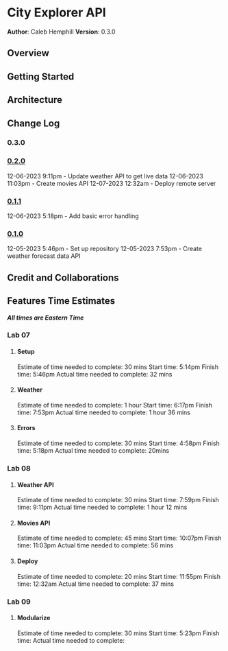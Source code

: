 # City Explorer API

**Author**: Caleb Hemphill
**Version**: 0.3.0

## Overview
<!-- Provide a high level overview of what this application is and why you are building it, beyond the fact that it's an assignment for this class. (i.e. What's your problem domain?) -->

## Getting Started
<!-- What are the steps that a user must take in order to build this app on their own machine and get it running? -->

## Architecture
<!-- Provide a detailed description of the application design. What technologies (languages, libraries, etc) you're using, and any other relevant design information. -->

## Change Log
<!-- Use this area to document the iterative changes made to your application as each feature is successfully implemented. Use time stamps. Here's an example:

01-01-2001 4:59pm - Application now has a fully-functional express server, with a GET route for the location resource. -->

### 0.3.0

### [0.2.0](https://github.com/kaylubh/city-explorer-api/pull/3)

12-06-2023 9:11pm - Update weather API to get live data
12-06-2023 11:03pm - Create movies API
12-07-2023 12:32am - Deploy remote server

### [0.1.1](https://github.com/kaylubh/city-explorer-api/pull/2)

12-06-2023 5:18pm - Add basic error handling

### [0.1.0](https://github.com/kaylubh/city-explorer-api/pull/1)

12-05-2023 5:46pm - Set up repository
12-05-2023 7:53pm - Create weather forecast data API

## Credit and Collaborations
<!-- Give credit (and a link) to other people or resources that helped you build this application. -->

## Features Time Estimates

***All times are Eastern Time***

### Lab 07

1. #### Setup

    Estimate of time needed to complete: 30 mins
    Start time: 5:14pm
    Finish time: 5:46pm
    Actual time needed to complete: 32 mins

2. #### Weather

    Estimate of time needed to complete: 1 hour
    Start time: 6:17pm
    Finish time: 7:53pm
    Actual time needed to complete:  1 hour 36 mins

3. #### Errors

    Estimate of time needed to complete: 30 mins
    Start time: 4:58pm
    Finish time: 5:18pm
    Actual time needed to complete: 20mins

### Lab 08

1. #### Weather API

    Estimate of time needed to complete: 30 mins
    Start time: 7:59pm
    Finish time: 9:11pm
    Actual time needed to complete: 1 hour 12 mins

2. #### Movies API

    Estimate of time needed to complete: 45 mins
    Start time: 10:07pm
    Finish time: 11:03pm
    Actual time needed to complete: 56 mins

3. #### Deploy

    Estimate of time needed to complete: 20 mins
    Start time: 11:55pm
    Finish time: 12:32am
    Actual time needed to complete: 37 mins

### Lab 09

1. #### Modularize

    Estimate of time needed to complete: 30 mins
    Start time: 5:23pm
    Finish time:
    Actual time needed to complete:
